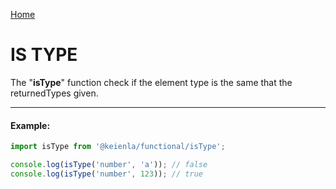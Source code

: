 [Home](./../../README.md)

# IS TYPE

The "**isType**" function check if the element type is the same that the returnedTypes given.

---

#### Example:

```typescript
import isType from '@keienla/functional/isType';

console.log(isType('number', 'a')); // false
console.log(isType('number', 123)); // true
```
